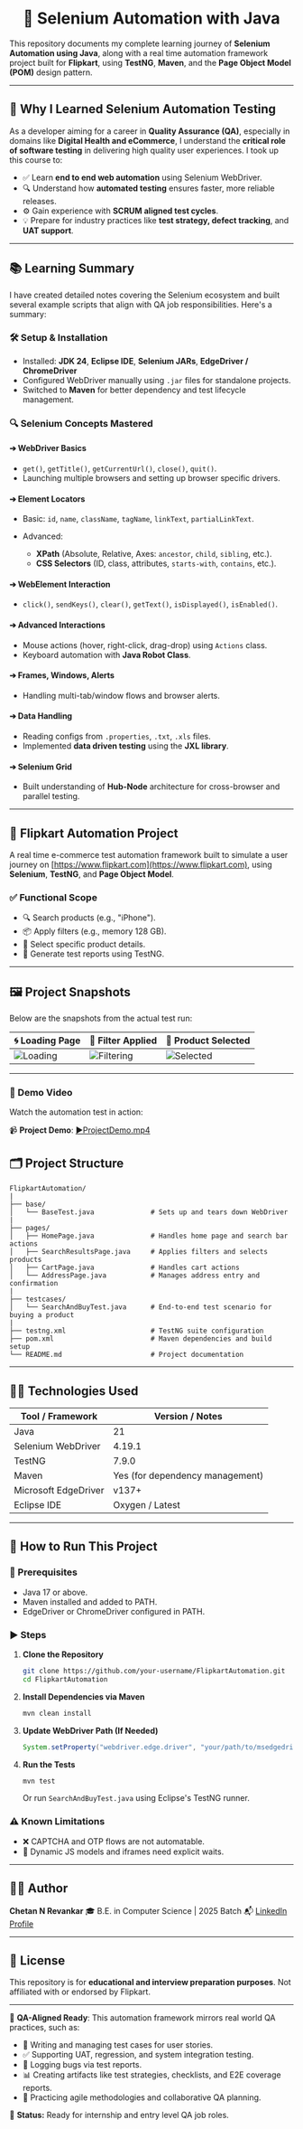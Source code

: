 <h1 align="center">🧠 Selenium Automation with Java</h1>

This repository documents my complete learning journey of **Selenium Automation using Java**, along with a real time automation framework project built for **Flipkart**, using **TestNG**, **Maven**, and the **Page Object Model (POM)** design pattern.

---

## 🌟 Why I Learned Selenium Automation Testing

As a developer aiming for a career in **Quality Assurance (QA)**, especially in domains like **Digital Health and eCommerce**, I understand the **critical role of software testing** in delivering high quality user experiences. I took up this course to:

* ✅ Learn **end to end web automation** using Selenium WebDriver.
* 🔍 Understand how **automated testing** ensures faster, more reliable releases.
* ⚙️ Gain experience with **SCRUM aligned test cycles**.
* 💡 Prepare for industry practices like **test strategy, defect tracking**, and **UAT support**.

---

## 📚 Learning Summary

I have created detailed notes covering the Selenium ecosystem and built several example scripts that align with QA job responsibilities. Here's a summary:

### 🛠️ Setup & Installation

* Installed: **JDK 24**, **Eclipse IDE**, **Selenium JARs**, **EdgeDriver / ChromeDriver**
* Configured WebDriver manually using `.jar` files for standalone projects.
* Switched to **Maven** for better dependency and test lifecycle management.

### 🔍 Selenium Concepts Mastered

#### ➔ WebDriver Basics

* `get()`, `getTitle()`, `getCurrentUrl()`, `close()`, `quit()`.
* Launching multiple browsers and setting up browser specific drivers.

#### ➔ Element Locators

* Basic: `id`, `name`, `className`, `tagName`, `linkText`, `partialLinkText`.
* Advanced:

  * **XPath** (Absolute, Relative, Axes: `ancestor`, `child`, `sibling`, etc.).
  * **CSS Selectors** (ID, class, attributes, `starts-with`, `contains`, etc.).

#### ➔ WebElement Interaction

* `click()`, `sendKeys()`, `clear()`, `getText()`, `isDisplayed()`, `isEnabled()`.

#### ➔ Advanced Interactions

* Mouse actions (hover, right-click, drag-drop) using `Actions` class.
* Keyboard automation with **Java Robot Class**.

#### ➔ Frames, Windows, Alerts

* Handling multi-tab/window flows and browser alerts.

#### ➔ Data Handling

* Reading configs from `.properties`, `.txt`, `.xls` files.
* Implemented **data driven testing** using the **JXL library**.

#### ➔ Selenium Grid

* Built understanding of **Hub-Node** architecture for cross-browser and parallel testing.

---

## 🛒 Flipkart Automation Project

A real time e-commerce test automation framework built to simulate a user journey on [https://www.flipkart.com](https://www.flipkart.com), using **Selenium**, **TestNG**, and **Page Object Model**.

### ✅ Functional Scope

* 🔍 Search products (e.g., "iPhone").
* 📦 Apply filters (e.g., memory 128 GB).
* 📱 Select specific product details.
* 📄 Generate test reports using TestNG.

---

## 🖼️ Project Snapshots

Below are the snapshots from the actual test run:

| 🌀 Loading Page | 🧲 Filter Applied | 📱 Product Selected |
|----------------|------------------|----------------------|
| ![Loading](Journey_With_Selenium/Flipkart_Project/Loading.png) | ![Filtering](Journey_With_Selenium/Flipkart_Project/Filtering.png) | ![Selected](Journey_With_Selenium/Flipkart_Project/Selected.png) |

---

### 🎥 Demo Video

Watch the automation test in action:

📹 **Project Demo**: [▶️ProjectDemo.mp4](Journey_With_Selenium/Flipkart_Project/ProjectDemo.mp4)


## 🗂️ Project Structure

```
FlipkartAutomation/
|
├── base/
│   └── BaseTest.java              # Sets up and tears down WebDriver
|
├── pages/
│   ├── HomePage.java              # Handles home page and search bar actions
│   ├── SearchResultsPage.java     # Applies filters and selects products
│   ├── CartPage.java              # Handles cart actions
│   └── AddressPage.java           # Manages address entry and confirmation
|
├── testcases/
│   └── SearchAndBuyTest.java      # End-to-end test scenario for buying a product
|
├── testng.xml                     # TestNG suite configuration
├── pom.xml                        # Maven dependencies and build setup
└── README.md                      # Project documentation

```

---

## 🧑‍💻 Technologies Used

| Tool / Framework     | Version / Notes                 |
| -------------------- | ------------------------------- |
| Java                 | 21                              |
| Selenium WebDriver   | 4.19.1                          |
| TestNG               | 7.9.0                           |
| Maven                | Yes (for dependency management) |
| Microsoft EdgeDriver | v137+                           |
| Eclipse IDE          | Oxygen / Latest                 |

---

## 🚀 How to Run This Project

### 🔧 Prerequisites

* Java 17 or above.
* Maven installed and added to PATH.
* EdgeDriver or ChromeDriver configured in PATH.

### ▶️ Steps

1. **Clone the Repository**

   ```bash
   git clone https://github.com/your-username/FlipkartAutomation.git
   cd FlipkartAutomation
   ```

2. **Install Dependencies via Maven**

   ```bash
   mvn clean install
   ```

3. **Update WebDriver Path (If Needed)**

   ```java
   System.setProperty("webdriver.edge.driver", "your/path/to/msedgedriver.exe");
   ```

4. **Run the Tests**

   ```bash
   mvn test
   ```

   Or run `SearchAndBuyTest.java` using Eclipse's TestNG runner.

### ⚠️ Known Limitations

* ❌ CAPTCHA and OTP flows are not automatable.
* 🚧 Dynamic JS models and iframes need explicit waits.

---

## 👨‍💼 Author

**Chetan N Revankar**
🎓 B.E. in Computer Science | 2025 Batch
📬 [LinkedIn Profile](https://www.linkedin.com/in/chetannrevankar)

---

## 📄 License

This repository is for **educational and interview preparation purposes**.
Not affiliated with or endorsed by Flipkart.

---

🧺 **QA-Aligned Ready**: This automation framework mirrors real world QA practices, such as:

* 📜 Writing and managing test cases for user stories.
* ✅ Supporting UAT, regression, and system integration testing.
* 🐞 Logging bugs via test reports.
* 📊 Creating artifacts like test strategies, checklists, and E2E coverage reports.
* 🧩 Practicing agile methodologies and collaborative QA planning.

📀 **Status:** Ready for internship and entry level QA job roles.
